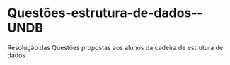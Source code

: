 # Questões-estrutura-de-dados--UNDB
 Resolução das Questões propostas aos alunos da cadeira de estrutura de dados
